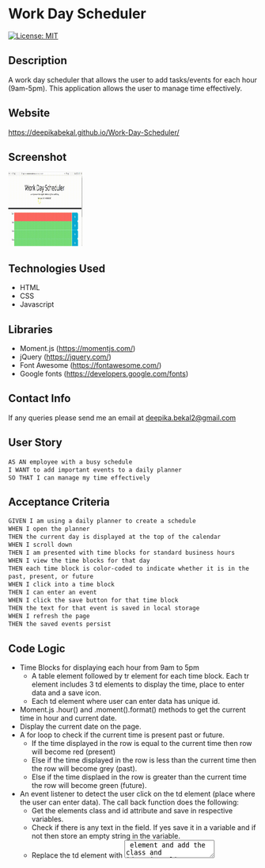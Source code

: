 # Work Day Scheduler

[![License: MIT](https://img.shields.io/badge/License-MIT-yellow.svg)](https://opensource.org/licenses/MIT)

## Description
A work day scheduler that allows the user to add tasks/events for each hour (9am-5pm). This application allows the user to manage time effectively.

## Website
https://deepikabekal.github.io/Work-Day-Scheduler/

## Screenshot
<img src="assets/images/screenshot.gif" width=150 height = 150>

## Technologies Used
* HTML
* CSS
* Javascript

## Libraries
* Moment.js (https://momentjs.com/)
* jQuery (https://jquery.com/)
* Font Awesome (https://fontawesome.com/)
* Google fonts (https://developers.google.com/fonts)

## Contact Info
If any queries please send me an email at deepika.bekal2@gmail.com

## User Story
```
AS AN employee with a busy schedule
I WANT to add important events to a daily planner
SO THAT I can manage my time effectively
```

## Acceptance Criteria
```
GIVEN I am using a daily planner to create a schedule
WHEN I open the planner
THEN the current day is displayed at the top of the calendar
WHEN I scroll down
THEN I am presented with time blocks for standard business hours
WHEN I view the time blocks for that day
THEN each time block is color-coded to indicate whether it is in the past, present, or future
WHEN I click into a time block
THEN I can enter an event
WHEN I click the save button for that time block
THEN the text for that event is saved in local storage
WHEN I refresh the page
THEN the saved events persist
```
## Code Logic
* Time Blocks for displaying each hour from 9am to 5pm
  * A table element followed by tr element for each time block. Each tr element includes 3 td elements to display the time, place to enter data and a save icon.
  * Each td element where user can enter data has unique id.
* Moment.js .hour() and .moment().format() methods to get the current time in hour and current date.
* Display the current date on the page.
* A for loop to check if the current time is present past or future.
   * If the time displayed in the row is equal to the current time then row will become red (present)
   * Else if the time displayed in the row is less than the current time then the row will become grey (past).
   * Else if the time displaed in the row is greater than the current time the row will become green (future).
* An event listener to detect the user click on the td element (place where the user can enter data). The call back function does the following:
   * Get the elements class and id attribute and save in respective variables.
   * Check if there is any text in the field. If yes save it in a variable and if not then store an empty string in the variable.
   * Replace the td element with <textarea> element and add the class and id to it.
* An event listener to detect save icon click. The call back function does the following:
   * Get the text in the <textarea> element and save it in a variable.
   * Check if the variable is empty. If yes then send an alert to the user to enter valid data and return from the function.
   * Replace the textarea element with td element and add the classes and id to it.
   * Call a function to save the data in the local storage.
* A function to save the data to localstorage. It does the following:
   * Get the data from the local storage or an empty array and save it in an array variable.
   * Create an object with key-value pairs for current date, row id and text entered by the user. 
   * Check if the data from the local storage is empty. If not do the following
      * A for loop to iterate through all the items in the array that has the data from the local storage.
      * Inside the for loop, check if the row id already exists in the array. If yes then remove the item from the array. (Replace the old text with the new text saved by the user.)
   * Push the object in to the array that has the data from the local storage.
   * Save the array in the local storage.
* An event listener for window reload. The call back function does the following:
   * Get the date from the local storage and save it in an array.
   * If the array is empty then return.
   * Loop through each row. The call back function does the following:
      * Save the row id in a variable.
      * A for loop to iterate through all the elements in the array.
      * Inside the for loop, check if the row id is equal to the id in the array. If yes then display the text corresponding to the id in the td element for the user data and break.

## References
* Study Material for HTML, CSS and javascript provided by Trilogy Education Services.
* www.w3schools.com
* jQuery Documentation (https://api.jquery.com/)
* Stack overflow (https://stackoverflow.com/)
* MDN Web Docs (https://developer.mozilla.org/en-US/docs/Web/JavaScript)
   

